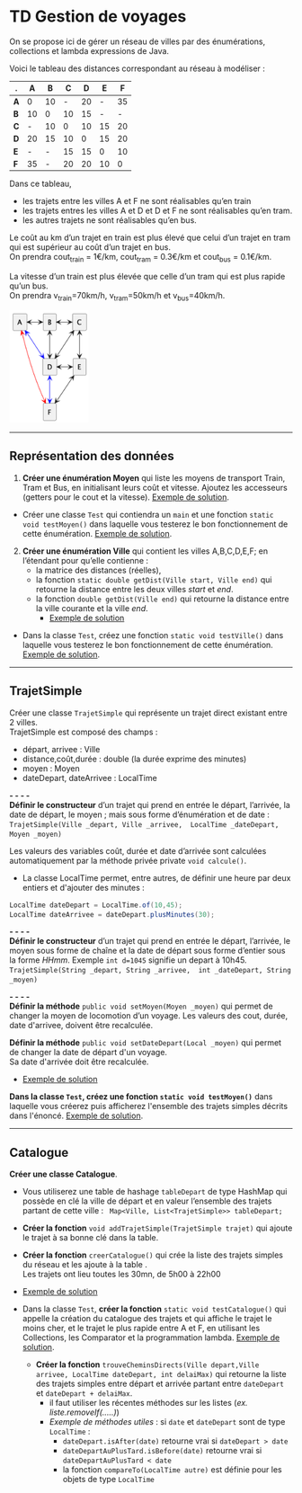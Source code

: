 # TD Gestion de voyages

On se propose ici de gérer un réseau de villes par des énumérations, collections et lambda expressions de Java.

Voici le tableau des distances correspondant au réseau à modéliser :

.|A|B|C|D|E|F
-|-|-|-|-|-|-
**A**|0|10|-|20|-|35
**B**|10|0|10|15|-|-
**C**|-|10|0|10|15|20
**D**|20|15|10|0|15|20
**E**|-|-|15|15|0|10
**F**|35|-|20|20|10|0

Dans ce tableau,
- les trajets entre les villes A et F ne sont réalisables qu’en train
- les trajets entres les villes A et D et D et F ne sont réalisables qu’en tram.
- les autres trajets ne sont réalisables qu’en bus.

Le coût au km d’un trajet en train est plus élevé que celui d’un trajet en tram qui est supérieur au coût d’un trajet en bus.<br>
On prendra cout<sub>train</sub> = 1€/km, cout<sub>tram</sub> = 0.3€/km et cout<sub>bus</sub> = 0.1€/km.

La vitesse d’un train est plus élevée que celle d’un tram qui est plus rapide qu’un bus.<br>
On prendra v<sub>train</sub>=70km/h, v<sub>tram</sub>=50km/h et v<sub>bus</sub>=40km/h.


<!-- note, pour plantUml, ci-dessous retirer les espaces entre des tirets -- et le signe > 
```
@startuml trajetsV1
hide empty description
rectangle A
rectangle B
rectangle C
rectangle D
rectangle E
rectangle F
A <-> B
A <-[#blue]-> D
B <-> C
B <-- > D
C <-> D
C <-- > E
D <-> E
D <-[#blue]> F
A <-[#red]> F
E <-- > F
@enduml 
```

-->

<img src="trajetsTDVoyage.png" alt="reseau v2" height="200"/>

---
## Représentation des données
1. **Créer une énumération Moyen** qui liste les moyens de transport Train, Tram et Bus, en initialisant leurs coût et vitesse. Ajoutez les accesseurs (getters pour le cout et la vitesse).
   [Exemple de solution](https://github.com/EmmanuelADAM/coursJavaAvance/blob/master/TDCatalogueVoyages/Moyen.java).
 - Créer une classe ```Test``` qui contiendra un ```main``` et une fonction ```static void testMoyen()``` dans laquelle vous testerez le bon fonctionnement de cette énumération.
   [Exemple de solution](https://github.com/EmmanuelADAM/coursJavaAvance/blob/master/TDCatalogueVoyages/Tests.java).

2. **Créer une énumération Ville** qui contient les villes A,B,C,D,E,F; en l’étendant pour qu’elle contienne :
   - la matrice des distances (réelles),
   - la fonction ```static double getDist(Ville start, Ville end)``` qui retourne la distance entre les deux villes *start* et *end*.
   - la fonction ```double getDist(Ville end)``` qui retourne la distance entre la ville courante et la ville *end*.
       - [Exemple de solution](https://github.com/EmmanuelADAM/coursJavaAvance/blob/master/TDCatalogueVoyages/Ville.java)
- Dans la classe ```Test```, créez une fonction ```static void testVille()``` dans laquelle vous testerez le bon fonctionnement de cette énumération.
[Exemple de solution](https://github.com/EmmanuelADAM/coursJavaAvance/blob/master/TDCatalogueVoyages/Tests.java).

---
## TrajetSimple
Créer une classe ```TrajetSimple``` qui représente un trajet direct existant entre 2 villes.<br>
TrajetSimple est composé des champs :
  - départ, arrivee : Ville
  - distance,coût,durée : double (la durée exprime des minutes)
  - moyen : Moyen
  - dateDepart, dateArrivee : LocalTime

**- - - -**<br>
**Définir le constructeur** d’un trajet qui prend en entrée le départ, l’arrivée, la date de départ, le moyen ; 
mais sous forme d’énumération et de date :<br>
```TrajetSimple(Ville _depart, Ville _arrivee,  LocalTime _dateDepart, Moyen _moyen)```

Les valeurs des variables coût, durée et date d’arrivée sont calculées automatiquement par la méthode privée private ```void calcule()```.

  - La classe LocalTime permet, entre autres, de définir une heure par deux entiers et d'ajouter des minutes  :
```Java
LocalTime dateDepart = LocalTime.of(10,45);
LocalTime dateArrivee = dateDepart.plusMinutes(30);
```

**- - - -**<br>
**Définir le constructeur** d’un trajet qui prend en entrée le départ, l’arrivée, le moyen sous forme de chaîne et la date de départ sous forme d’entier sous la forme *HHmm*. 
Exemple ```int d=1045``` signifie un depart à 10h45.<br>
```TrajetSimple(String _depart, String _arrivee,  int _dateDepart, String _moyen)```

**- - - -**<br>
**Définir la méthode** ```public void setMoyen(Moyen _moyen)``` qui permet de changer la moyen de locomotion d’un voyage.
Les valeurs des cout, durée, date d'arrivee, doivent être recalculée. 

**Définir la méthode** ```public void setDateDepart(Local _moyen)``` qui permet de changer la date de départ d'un voyage.<br>
Sa date d'arrivée doit être recalculée.

 - [Exemple de solution](https://github.com/EmmanuelADAM/coursJavaAvance/blob/master/TDCatalogueVoyages/TrajetSimple.java)


**Dans la classe ```Test```, créez une fonction ```static void testMoyen()```** dans laquelle vous créerez puis afficherez l'ensemble des trajets simples décrits dans l'énoncé.
[Exemple de solution](https://github.com/EmmanuelADAM/coursJavaAvance/blob/master/TDCatalogueVoyages/Tests.java).

----
## Catalogue
**Créer une classe Catalogue**.<br>
   - Vous utiliserez une table de hashage ``tableDepart`` de type HashMap qui possède en clé la ville de départ et en valeur l’ensemble des trajets partant de cette ville : 
``` Map<Ville, List<TrajetSimple>> tableDepart;```

   - **Créer la fonction** ```void addTrajetSimple(TrajetSimple trajet)``` qui ajoute le trajet à sa bonne clé dans la table.
   - **Créer la fonction** ```creerCatalogue()``` qui crée la liste des trajets simples du réseau et les ajoute à la table .<br>
     Les trajets ont lieu toutes les 30mn, de 5h00 à 22h00
- [Exemple de solution](https://github.com/EmmanuelADAM/coursJavaAvance/blob/master/TDCatalogueVoyages/TrajetSimple.java)


- Dans la classe ```Test```, **créer la fonction** ```static void testCatalogue()``` qui appelle la création du catalogue des trajets 
et qui affiche le trajet le moins cher, et le trajet le plus rapide entre A et F, en utilisant les Collections, les Comparator et la programmation lambda.
  [Exemple de solution](https://github.com/EmmanuelADAM/coursJavaAvance/blob/master/TDCatalogueVoyages/Tests.java).


   - **Créer la fonction** ```trouveCheminsDirects(Ville depart,Ville arrivee, LocalTime dateDepart, int delaiMax)```
     qui retourne la liste des trajets simples entre départ et arrivée partant entre ```dateDepart``` et ```dateDepart + delaiMax```.
     - il faut utiliser les récentes méthodes sur les listes (_ex. liste.removeIf(.....)_)
     - _Exemple de méthodes utiles_ : si ```date``` et ```dateDepart``` sont de type ```LocalTime``` :
       - ```dateDepart.isAfter(date)``` retourne vrai si ```dateDepart > date```
       - ```dateDepartAuPlusTard.isBefore(date)``` retourne vrai si ```dateDepartAuPlusTard < date```
       - la fonction ```compareTo(LocalTime autre)``` est définie pour les objets de type ```LocalTime```
